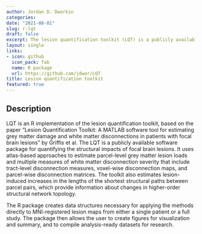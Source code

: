 ```yaml
---
author: Jordan D. Dworkin
categories:
date: "2021-08-01"
slug: r-lqt
draft: false
excerpt: The lesion quantification toolkit (LQT) is a publicly available software package for quantifying the probabilistic impacts of focal brain lesions on structural connectivity.
layout: single
links:
- icon: github
  icon_pack: fab
  name: R package
  url: https://github.com/jdwor/LQT
title: Lesion quantification toolkit
featured: true
---
```


## Description

LQT is an R implementation of the lesion quantification toolkit, based on the paper “Lesion Quantification Toolkit: A MATLAB software tool for estimating grey matter damage and white matter disconnections in patients with focal brain lesions” by Griffis et al. The LQT is a publicly available software package for quantifying the structural impacts of focal brain lesions. It uses atlas-based approaches to estimate parcel-level grey matter lesion loads and multiple measures of white matter disconnection severity that include tract-level disconnection measures, voxel-wise disconnection maps, and parcel-wise disconnection matrices. The toolkit also estimates lesion-induced increases in the lengths of the shortest structural paths between parcel pairs, which provide information about changes in higher-order structural network topology.

The R package creates data structures necessary for applying the methods directly to MNI-registered lesion maps from either a single patient or a full study. The package then allows the user to create figures for visualization and summary, and to compile analysis-ready datasets for research.
